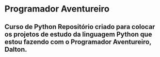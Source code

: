 # Programador Aventureiro
 <h2>Curso de Python
 Repositório criado para colocar os projetos de estudo da linguagem Python que estou fazendo com o Programador Aventureiro, Dalton.
